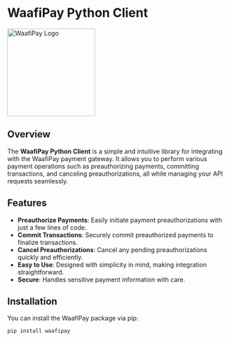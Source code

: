 # WaafiPay Python Client

<img src="https://merchant.waafipay.com/assets/images/waafipay-tab.png" alt="WaafiPay Logo" width="200"/>

## Overview

The **WaafiPay Python Client** is a simple and intuitive library for integrating with the WaafiPay payment gateway. It allows you to perform various payment operations such as preauthorizing payments, committing transactions, and canceling preauthorizations, all while managing your API requests seamlessly.

## Features

- **Preauthorize Payments**: Easily initiate payment preauthorizations with just a few lines of code.
- **Commit Transactions**: Securely commit preauthorized payments to finalize transactions.
- **Cancel Preauthorizations**: Cancel any pending preauthorizations quickly and efficiently.
- **Easy to Use**: Designed with simplicity in mind, making integration straightforward.
- **Secure**: Handles sensitive payment information with care.

## Installation

You can install the WaafiPay package via pip:

```bash
pip install waafipay
